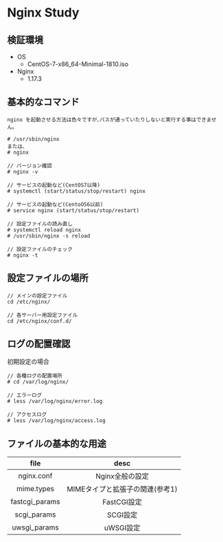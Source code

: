 # Nginx Study

## 検証環境

- OS
  - CentOS-7-x86_64-Minimal-1810.iso
- Nginx
  - 1.17.3

## 基本的なコマンド

```
nginx を起動させる方法は色々ですが､パスが通っていたりしないと実行する事はできません｡

# /usr/sbin/nginx
または､
# nginx
```

```
// バージョン確認
# nginx -v

// サービスの起動など(CentOS7以降)
# systemctl (start/status/stop/restart) nginx

// サービスの起動など(CentoOS6以前)
# service nginx (start/status/stop/restart)

// 設定ファイルの読み直し
# systemctl reload nginx
# /usr/sbin/nginx -s reload

// 設定ファイルのチェック
# nginx -t
```

## 設定ファイルの場所

```
// メインの設定ファイル
cd /etc/nginx/

// 各サーバー用設定ファイル
cd /etc/nginx/conf.d/
```

## ログの配置確認
初期設定の場合

```
// 各種ログの配置場所
# cd /var/log/nginx/

// エラーログ
# less /var/log/nginx/error.log

// アクセスログ
# less /var/log/nginx/access.log
```


## ファイルの基本的な用途

|file|desc|
|:--:|:--:|
|nginx.conf|Nginx全般の設定|
|mime.types|MIMEタイプと拡張子の関連(参考1)|
|fastcgi_params|FastCGI設定|
|scgi_params|SCGI設定|
|uwsgi_params|uWSGI設定|
